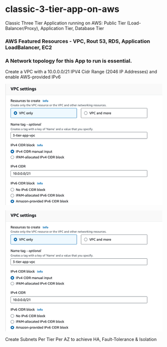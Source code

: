 

# classic-3-tier-app-on-aws
Classic Three Tier Application running on AWS: Public Tier (Load-Balancer/Proxy), Application Tier, Database Tier

### AWS Featured Resources - VPC, Rout 53, RDS, Application LoadBalancer, EC2

### A Network topology for this App to run is essential.
Create a VPC with a 10.0.0.0/21 IPV4 Cidr Range (2046 IP Addresses) and enable AWS-provided IPv6

<img src="./assets/Create3tierVPC.png" style="align:center;width:100">

![Create VPC](./assets/Create3tierVPC.png)

Create Subnets Per Tier Per AZ to achieve HA, Fault-Tolerance & Isolation

